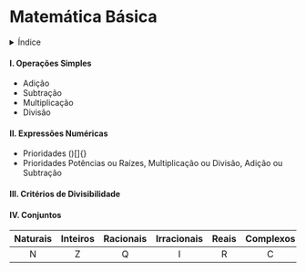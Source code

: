 # Matemática Básica

<details><summary> Índice </summary>
<p>
  
## Índice
1. Aritmética: Números e Operações
2. Álgebra: Expressões Algébricas, Equações, Funções, Teoria dos Conjuntos, Cálculo
3. Geometria: Plana, Espacial, Analítica, Fractal
4. Trigonometria: Ângulos
5. Cálculo
6. Estatística

  </details> </p>
  
#### I. Operações Simples
- Adição
- Subtração
- Multiplicação
- Divisão

#### II. Expressões Numéricas
- Prioridades ()[]{}
- Prioridades Potências ou Raízes, Multiplicação ou Divisão, Adição ou Subtração

#### III. Critérios de Divisibilidade

#### IV. Conjuntos

Naturais | Inteiros | Racionais | Irracionais | Reais | Complexos
:---: | :---: | :---: | :---: | :---: | :---:
N | Z | Q | I | R | C
